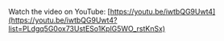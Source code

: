 Watch the video on YouTube: [https://youtu.be/iwtbQG9Uwt4](https://youtu.be/iwtbQG9Uwt4?list=PLdgq5G0ox73UstESo1KplG5WO_rstKnSx)